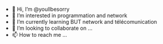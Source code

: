 - 👋 Hi, I’m @youllbesorry
- 👀 I’m interested in programmation and network
- 🌱 I’m currently learning BUT network and télécomunication
- 💞️ I’m looking to collaborate on ...
- 📫 How to reach me ...

<!---
youllbesorry/youllbesorry is a ✨ special ✨ repository because its `README.md` (this file) appears on your GitHub profile.
You can click the Preview link to take a look at your changes.
--->
